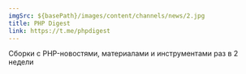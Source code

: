 ```yaml
---
imgSrc: ${basePath}/images/content/channels/news/2.jpg
title: PHP Digest
link: https://t.me/phpdigest
---
```


Сборки с PHP-новостями, материалами и инструментами раз в 2 недели
